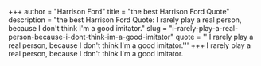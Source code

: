 +++
author = "Harrison Ford"
title = "the best Harrison Ford Quote"
description = "the best Harrison Ford Quote: I rarely play a real person, because I don't think I'm a good imitator."
slug = "i-rarely-play-a-real-person-because-i-dont-think-im-a-good-imitator"
quote = '''I rarely play a real person, because I don't think I'm a good imitator.'''
+++
I rarely play a real person, because I don't think I'm a good imitator.
